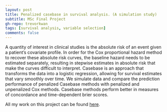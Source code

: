 ```yaml
---
layout: post
title: Penalized casebase in survival analysis. (A simulation study)
subtitle: MSc Final Project
gh-repo: trevorkwan
tags: [survival analysis, variable selection]
comments: false
---
```


A quantity of interest in clinical studies is the absolute risk of an event given a patient’s covariate profile. In order for the Cox proportional hazard method to recover these absolute risk curves, the baseline hazard needs to be estimated separately, resulting in stepwise estimates in absolute risk that make the curves difficult to interpret. Casebase is an approach that transforms the data into a logistic regression, allowing for survival estimates that vary smoothly over time. We simulate data and compare the prediction performance of penalized Casebase methods with penalized and unpenalized Cox methods. Casebase methods perform better in measures of concordance and time-dependent brier scores.

All my work on this project can be found [here](https://github.com/trevorkwan/Penalized-Casebase-in-Survival-Analysis-MSc-Project).
